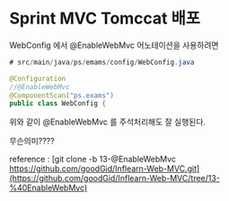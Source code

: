 # Sprint MVC Tomccat 배포


WebConfig 에서
@EnableWebMvc 어노테이션을 사용하려면

```java
# src/main/java/ps/emams/config/WebConfig.java

@Configuration
//@EnableWebMvc
@ComponentScan("ps.exams")
public class WebConfig {

```
위와 같이 @EnableWebMvc 를 주석처리해도 잘 실행된다.

무슨의미????

reference :
[git clone -b 13-@EnableWebMvc https://github.com/goodGid/Inflearn-Web-MVC.git](https://github.com/goodGid/Inflearn-Web-MVC/tree/13-%40EnableWebMvc)
